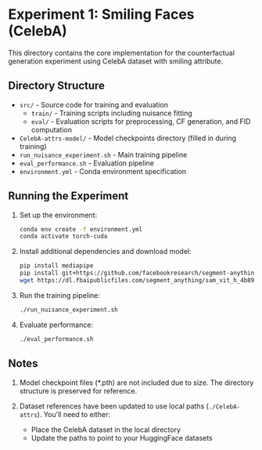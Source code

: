 # Experiment 1: Smiling Faces (CelebA)

This directory contains the core implementation for the counterfactual generation experiment using CelebA dataset with smiling attribute.

## Directory Structure

- `src/` - Source code for training and evaluation
  - `train/` - Training scripts including nuisance fitting
  - `eval/` - Evaluation scripts for preprocessing, CF generation, and FID computation
- `CelebA-attrs-model/` - Model checkpoints directory (filled in during training)
- `run_nuisance_experiment.sh` - Main training pipeline
- `eval_performance.sh` - Evaluation pipeline
- `environment.yml` - Conda environment specification

## Running the Experiment

1. Set up the environment:
   ```bash
   conda env create -f environment.yml
   conda activate torch-cuda
   ```

2. Install additional dependencies and download model:
   ```bash
   pip install mediapipe
   pip install git+https://github.com/facebookresearch/segment-anything.git
   wget https://dl.fbaipublicfiles.com/segment_anything/sam_vit_h_4b8939.pth
   ```

3. Run the training pipeline:
   ```bash
   ./run_nuisance_experiment.sh
   ```

4. Evaluate performance:
   ```bash
   ./eval_performance.sh
   ```

## Notes

1. Model checkpoint files (*.pth) are not included due to size. The directory structure is preserved for reference.

2. Dataset references have been updated to use local paths (`./CelebA-attrs`). You'll need to either:
   - Place the CelebA dataset in the local directory
   - Update the paths to point to your HuggingFace datasets
